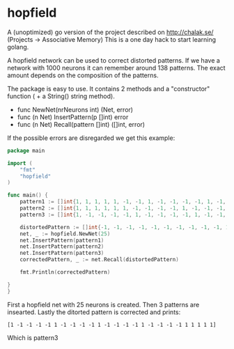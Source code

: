 # hopfield


A (unoptimized) go version of the project described on <a href=http://chalak.se/> http://chalak.se/ </a> (Projects -> Associative Memory)
This is a one day hack to start learning golang.

A hopfield network can be used to correct distorted patterns. If we have a network with 1000 neurons it can remember around 138 patterns.
The exact amount depends on the composition of the patterns.


The package is easy to use.
It contains 2 methods and a "constructor" function ( + a String() string method).

* func NewNet(nrNeurons int) (Net, error)
* func (n Net) InsertPattern(p []int) error
* func (n Net) Recall(pattern []int) ([]int, error)

If the possible errors are disregarded we get this example:


```go
package main

import (
	"fmt"
	"hopfield"
)

func main() {
	pattern1 := []int{1, 1, 1, 1, 1, -1, -1, 1, -1, -1, -1, -1, 1, -1, -1, -1, -1, 1, -1, -1, -1, -1, 1, -1, -1}
	pattern2 := []int{1, 1, 1, 1, 1, 1, -1, -1, -1, -1, 1, -1, -1, -1, -1, 1, -1, -1, -1, -1, 1, 1, 1, 1, 1}
	pattern3 := []int{1, -1, -1, -1, -1, 1, -1, -1, -1, -1, 1, -1, -1, -1, -1, 1, -1, -1, -1, -1, 1, 1, 1, 1, 1}

	distortedPattern := []int{-1, -1, -1, -1, -1, -1, -1, -1, -1, -1, 1, -1, -1, -1, -1, -1, -1, -1, -1, -1, 1, -1, 1, -1, 1}
	net, _ := hopfield.NewNet(25)
	net.InsertPattern(pattern1)
	net.InsertPattern(pattern2)
	net.InsertPattern(pattern3)
	correctedPattern, _ := net.Recall(distortedPattern)

	fmt.Println(correctedPattern)

}
}
```

First a hopfield net with 25 neurons is created. Then 3 patterns are insearted. Lastly the ditorted pattern is corrected and prints:

```
[1 -1 -1 -1 -1 1 -1 -1 -1 -1 1 -1 -1 -1 -1 1 -1 -1 -1 -1 1 1 1 1 1]
```
Which is pattern3

